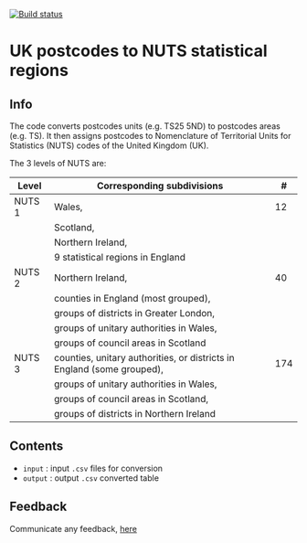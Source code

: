 [![Build status](https://ci.appveyor.com/api/projects/status/26x0sla91er9bw79?svg=true)](https://ci.appveyor.com/project/ygalanak/ukpc2nuts)


# UK postcodes to NUTS statistical regions

## Info
The code converts postcodes units (e.g. TS25 5ND) to postcodes areas (e.g. TS). It then assigns postcodes to Nomenclature of Territorial Units for Statistics (NUTS) codes of the United Kingdom (UK).

The 3 levels of NUTS are:

| Level  | Corresponding subdivisions                                             | #   |
|--------|------------------------------------------------------------------------|-----|
| NUTS 1 | Wales,                                                                 | 12  |
|        | Scotland,                                                              |     |
|        | Northern Ireland,                                                      |     |
|        | 9 statistical regions in England                                       |     |
| NUTS 2 | Northern Ireland,                                                      | 40  |
|        | counties in England (most grouped),                                    |     |
|        | groups of districts in Greater London,                                 |     |
|        | groups of unitary authorities in Wales,                                |     |
|        | groups of council areas in Scotland                                    |     |
| NUTS 3 | counties, unitary authorities, or districts in England (some grouped), | 174 |
|        | groups of unitary authorities in Wales,                                |     |
|        | groups of council areas in Scotland,                                   |     |
|        | groups of districts in Northern Ireland                                |     |

## Contents
- `input`  : input `.csv` files for conversion
- `output` : output `.csv` converted table


## Feedback
Communicate any feedback, [here](mailto:galanakis.gian@gmail.com)
